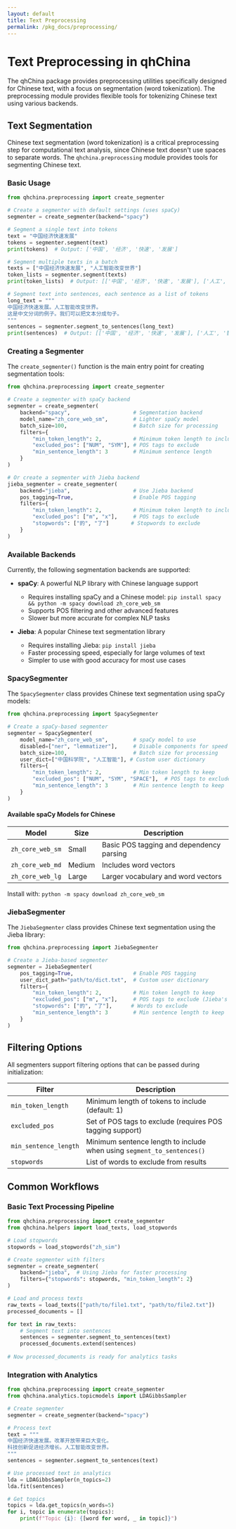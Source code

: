 ```yaml
---
layout: default
title: Text Preprocessing
permalink: /pkg_docs/preprocessing/
---
```


# Text Preprocessing in qhChina

The qhChina package provides preprocessing utilities specifically designed for Chinese text, with a focus on segmentation (word tokenization). The preprocessing module provides flexible tools for tokenizing Chinese text using various backends.

## Text Segmentation

Chinese text segmentation (word tokenization) is a critical preprocessing step for computational text analysis, since Chinese text doesn't use spaces to separate words. The `qhchina.preprocessing` module provides tools for segmenting Chinese text.

### Basic Usage

```python
from qhchina.preprocessing import create_segmenter

# Create a segmenter with default settings (uses spaCy)
segmenter = create_segmenter(backend="spacy")

# Segment a single text into tokens
text = "中国经济快速发展"
tokens = segmenter.segment(text)
print(tokens)  # Output: ['中国', '经济', '快速', '发展']

# Segment multiple texts in a batch
texts = ["中国经济快速发展", "人工智能改变世界"]
token_lists = segmenter.segment(texts)
print(token_lists)  # Output: [['中国', '经济', '快速', '发展'], ['人工', '智能', '改变', '世界']]

# Segment text into sentences, each sentence as a list of tokens
long_text = """
中国经济快速发展。人工智能改变世界。
这是中文分词的例子。我们可以把文本分成句子。
"""
sentences = segmenter.segment_to_sentences(long_text)
print(sentences)  # Output: [['中国', '经济', '快速', '发展'], ['人工', '智能', '改变', '世界'], ...]
```

### Creating a Segmenter

The `create_segmenter()` function is the main entry point for creating segmentation tools:

```python
from qhchina.preprocessing import create_segmenter

# Create a segmenter with spaCy backend
segmenter = create_segmenter(
    backend="spacy",                    # Segmentation backend
    model_name="zh_core_web_sm",        # Lighter spaCy model
    batch_size=100,                     # Batch size for processing
    filters={
        "min_token_length": 2,          # Minimum token length to include
        "excluded_pos": ["NUM", "SYM"], # POS tags to exclude
        "min_sentence_length": 3        # Minimum sentence length
    }
)

# Or create a segmenter with Jieba backend
jieba_segmenter = create_segmenter(
    backend="jieba",                    # Use Jieba backend
    pos_tagging=True,                   # Enable POS tagging
    filters={
        "min_token_length": 2,          # Minimum token length to include
        "excluded_pos": ["m", "x"],     # POS tags to exclude
        "stopwords": ["的", "了"]       # Stopwords to exclude
    }
)
```

### Available Backends

Currently, the following segmentation backends are supported:

- **spaCy**: A powerful NLP library with Chinese language support
  - Requires installing spaCy and a Chinese model: `pip install spacy && python -m spacy download zh_core_web_sm`
  - Supports POS filtering and other advanced features
  - Slower but more accurate for complex NLP tasks

- **Jieba**: A popular Chinese text segmentation library
  - Requires installing Jieba: `pip install jieba`
  - Faster processing speed, especially for large volumes of text
  - Simpler to use with good accuracy for most use cases

### SpacySegmenter

The `SpacySegmenter` class provides Chinese text segmentation using spaCy models:

```python
from qhchina.preprocessing import SpacySegmenter

# Create a spaCy-based segmenter
segmenter = SpacySegmenter(
    model_name="zh_core_web_sm",        # spaCy model to use
    disabled=["ner", "lemmatizer"],     # Disable components for speed
    batch_size=100,                     # Batch size for processing
    user_dict=["中国科学院", "人工智能"], # Custom user dictionary
    filters={
        "min_token_length": 2,          # Min token length to keep
        "excluded_pos": ["NUM", "SYM", "SPACE"],  # POS tags to exclude
        "min_sentence_length": 3        # Min sentence length to keep
    }
)
```

#### Available spaCy Models for Chinese

| Model | Size | Description |
|-------|------|-------------|
| `zh_core_web_sm` | Small | Basic POS tagging and dependency parsing |
| `zh_core_web_md` | Medium | Includes word vectors |
| `zh_core_web_lg` | Large | Larger vocabulary and word vectors |

Install with: `python -m spacy download zh_core_web_sm`

### JiebaSegmenter

The `JiebaSegmenter` class provides Chinese text segmentation using the Jieba library:

```python
from qhchina.preprocessing import JiebaSegmenter

# Create a Jieba-based segmenter
segmenter = JiebaSegmenter(
    pos_tagging=True,                   # Enable POS tagging
    user_dict_path="path/to/dict.txt",  # Custom user dictionary
    filters={
        "min_token_length": 2,          # Min token length to keep
        "excluded_pos": ["m", "x"],     # POS tags to exclude (Jieba's POS tags)
        "stopwords": ["的", "了"],      # Words to exclude
        "min_sentence_length": 3        # Min sentence length to keep
    }
)
```

## Filtering Options

All segmenters support filtering options that can be passed during initialization:

| Filter | Description |
|--------|-------------|
| `min_token_length` | Minimum length of tokens to include (default: 1) |
| `excluded_pos` | Set of POS tags to exclude (requires POS tagging support) |
| `min_sentence_length` | Minimum sentence length to include when using `segment_to_sentences()` |
| `stopwords` | List of words to exclude from results |

## Common Workflows

### Basic Text Processing Pipeline

```python
from qhchina.preprocessing import create_segmenter
from qhchina.helpers import load_texts, load_stopwords

# Load stopwords
stopwords = load_stopwords("zh_sim")

# Create segmenter with filters
segmenter = create_segmenter(
    backend="jieba",  # Using Jieba for faster processing
    filters={"stopwords": stopwords, "min_token_length": 2}
)

# Load and process texts
raw_texts = load_texts(["path/to/file1.txt", "path/to/file2.txt"])
processed_documents = []

for text in raw_texts:
    # Segment text into sentences
    sentences = segmenter.segment_to_sentences(text)
    processed_documents.extend(sentences)
    
# Now processed_documents is ready for analytics tasks
```

### Integration with Analytics

```python
from qhchina.preprocessing import create_segmenter
from qhchina.analytics.topicmodels import LDAGibbsSampler

# Create segmenter
segmenter = create_segmenter(backend="spacy")

# Process text
text = """
中国经济快速发展。改革开放带来巨大变化。
科技创新促进经济增长。人工智能改变世界。
"""
sentences = segmenter.segment_to_sentences(text)

# Use processed text in analytics
lda = LDAGibbsSampler(n_topics=2)
lda.fit(sentences)

# Get topics
topics = lda.get_topics(n_words=5)
for i, topic in enumerate(topics):
    print(f"Topic {i}: {[word for word, _ in topic]}")
```